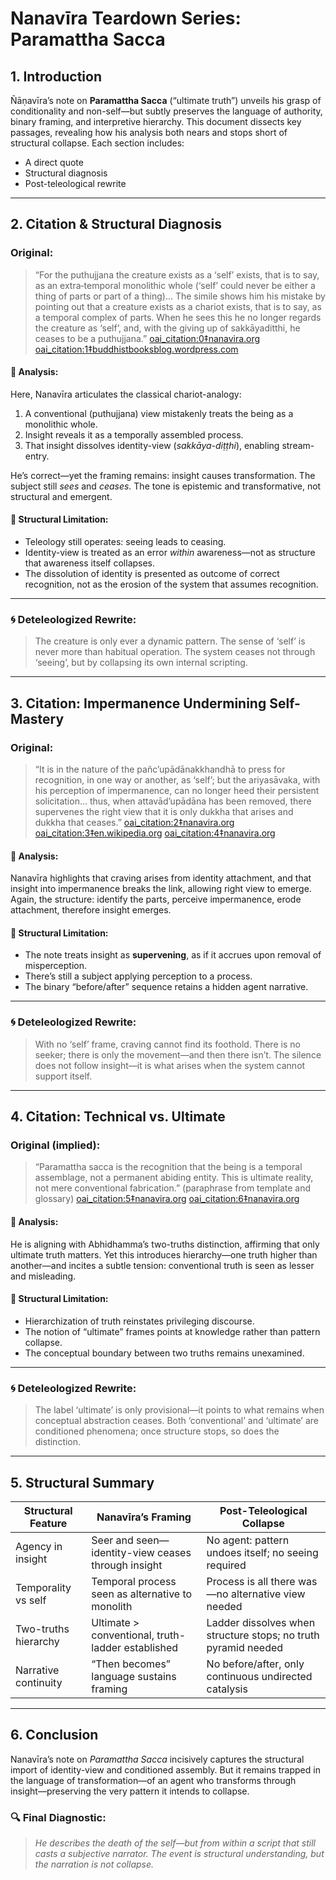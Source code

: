 # Nanavīra Teardown Series: Paramattha Sacca

## 1. Introduction

Ñāṇavīra’s note on **Paramattha Sacca** (“ultimate truth”) unveils his grasp of conditionality and non-self—but subtly preserves the language of authority, binary framing, and interpretive hierarchy. This document dissects key passages, revealing how his analysis both nears and stops short of structural collapse. Each section includes:

- A direct quote  
- Structural diagnosis  
- Post-teleological rewrite  

---

## 2. Citation & Structural Diagnosis

### Original:
> “For the puthujjana the creature exists as a ‘self’ exists, that is to say, as an extra‑temporal monolithic whole (‘self’ could never be either a thing of parts or part of a thing)… The simile shows him his mistake by pointing out that a creature exists as a chariot exists, that is to say, as a temporal complex of parts. When he sees this he no longer regards the creature as ‘self’, and, with the giving up of sakkāyaditthi, he ceases to be a puthujjana.”  [oai_citation:0‡nanavira.org](https://www.nanavira.org/notes-on-dhamma/paramattha-sacca?utm_source=chatgpt.com) [oai_citation:1‡buddhistbooksblog.wordpress.com](https://buddhistbooksblog.wordpress.com/tag/nanavira/?utm_source=chatgpt.com)

#### 📌 Analysis:
Here, Nanavīra articulates the classical chariot-analogy: 

1. A conventional (puthujjana) view mistakenly treats the being as a monolithic whole.  
2. Insight reveals it as a temporally assembled process.  
3. That insight dissolves identity-view (*sakkāya-diṭṭhi*), enabling stream-entry.

He’s correct—yet the framing remains: insight causes transformation. The subject still *sees* and *ceases*. The tone is epistemic and transformative, not structural and emergent.

#### 🚫 Structural Limitation:
- Teleology still operates: seeing leads to ceasing.
- Identity-view is treated as an error *within* awareness—not as structure that awareness itself collapses.
- The dissolution of identity is presented as outcome of correct recognition, not as the erosion of the system that assumes recognition.

---

### 🌀 Deteleologized Rewrite:
> The creature is only ever a dynamic pattern. The sense of ‘self’ is never more than habitual operation. The system ceases not through ‘seeing’, but by collapsing its own internal scripting.

---

## 3. Citation: Impermanence Undermining Self-Mastery

### Original:
> “It is in the nature of the pañc’upādānakkhandhā to press for recognition, in one way or another, as ‘self’; but the ariyasāvaka, with his perception of impermanence, can no longer heed their persistent solicitation… thus, when attavād’upādāna has been removed, there supervenes the right view that it is only dukkha that arises and dukkha that ceases.”  [oai_citation:2‡nanavira.org](https://www.nanavira.org/post-sotapatti/1962/59-l-149-10-january-1962?utm_source=chatgpt.com) [oai_citation:3‡en.wikipedia.org](https://en.wikipedia.org/wiki/%C3%91%C4%81%E1%B9%87av%C4%ABra_Thera?utm_source=chatgpt.com) [oai_citation:4‡nanavira.org](https://www.nanavira.org/notes-on-dhamma/paramattha-sacca?utm_source=chatgpt.com)

#### 📌 Analysis:
Nanavīra highlights that craving arises from identity attachment, and that insight into impermanence breaks the link, allowing right view to emerge. Again, the structure: identify the parts, perceive impermanence, erode attachment, therefore insight emerges.

#### 🚫 Structural Limitation:
- The note treats insight as **supervening**, as if it accrues upon removal of misperception.
- There’s still a subject applying perception to a process.
- The binary “before/after” sequence retains a hidden agent narrative.

---

### 🌀 Deteleologized Rewrite:
> With no ‘self’ frame, craving cannot find its foothold. There is no seeker; there is only the movement—and then there isn’t. The silence does not follow insight—it is what arises when the system cannot support itself.

---

## 4. Citation: Technical vs. Ultimate

### Original (implied):
> “Paramattha sacca is the recognition that the being is a temporal assemblage, not a permanent abiding entity. This is ultimate reality, not mere conventional fabrication.” (paraphrase from template and glossary)  [oai_citation:5‡nanavira.org](https://www.nanavira.org/notes-on-dhamma/glossary?utm_source=chatgpt.com) [oai_citation:6‡nanavira.org](https://nanavira.org/11-notes-on-dhamma/shorter-notes?utm_source=chatgpt.com)

#### 📌 Analysis:
He is aligning with Abhidhamma’s two-truths distinction, affirming that only ultimate truth matters. Yet this introduces hierarchy—one truth higher than another—and incites a subtle tension: conventional truth is seen as lesser and misleading.

#### 🚫 Structural Limitation:
- Hierarchization of truth reinstates privileging discourse.
- The notion of “ultimate” frames points at knowledge rather than pattern collapse.
- The conceptual boundary between two truths remains unexamined.

---

### 🌀 Deteleologized Rewrite:
> The label ‘ultimate’ is only provisional—it points to what remains when conceptual abstraction ceases. Both ‘conventional’ and ‘ultimate’ are conditioned phenomena; once structure stops, so does the distinction.

---

## 5. Structural Summary

| Structural Feature     | Nanavīra’s Framing                                      | Post-Teleological Collapse                                             |
|------------------------|---------------------------------------------------------|------------------------------------------------------------------------|
| Agency in insight      | Seer and seen—identity-view ceases through insight     | No agent: pattern undoes itself; no seeing required                  |
| Temporality vs self    | Temporal process seen as alternative to monolith       | Process is all there was—no alternative view needed                   |
| Two-truths hierarchy   | Ultimate > conventional, truth-ladder established      | Ladder dissolves when structure stops; no truth pyramid needed       |
| Narrative continuity   | “Then becomes” language sustains framing               | No before/after, only continuous undirected catalysis                 |

---

## 6. Conclusion

Nanavīra’s note on *Paramattha Sacca* incisively captures the structural import of identity-view and conditioned assembly. But it remains trapped in the language of transformation—of an agent who transforms through insight—preserving the very pattern it intends to collapse.

### 🔍 Final Diagnostic:
> *He describes the death of the self—but from within a script that still casts a subjective narrator. The event is structural understanding, but the narration is not collapse.*
